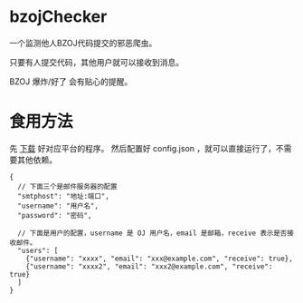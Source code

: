 # bzojChecker

一个监测他人BZOJ代码提交的邪恶爬虫。

只要有人提交代码，其他用户就可以接收到消息。

BZOJ 爆炸/好了 会有贴心的提醒。

# 食用方法

先 [下载](https://github.com/YuhangQ/bzojChecker/releases) 好对应平台的程序。
然后配置好 config.json ，就可以直接运行了，不需要其他依赖。

```
{
  // 下面三个是邮件服务器的配置
  "smtphost": "地址:端口",
  "username": "用户名",
  "password": "密码",
  
  // 下面是用户的配置，username 是 OJ 用户名，email 是邮箱，receive 表示是否接收邮件。
  "users": [
    {"username": "xxxx", "email": "xxx@example.com", "receive": true},
    {"username": "xxxx2", "email": "xxx2@example.com", "receive": true}
  ]
}
```
